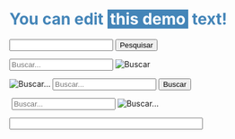 <p><h1 style="color: #4485b8;">You can edit <span style="background-color: #4485b8; color: #ffffff; padding: 0 5px;">this demo</span> text!</h1></p>


<p><style type="text/css"></style>
<div id="w2b-searchbox">
<form id="w2b-searchform" action="/search" method="get">
<input id="s" name="q" value="" type="text" />
<input value="Pesquisar" name="btnG" type="submit"/></form></div></p>

<p><div id="divBusca">
  <input type="text" id="txtBusca" placeholder="Buscar..."/>
  <img src="search3.png" id="btnBusca" alt="Buscar"/>
</div></p>

<p><div id="divBusca">
  <img src="search3.png" alt="Buscar..."/>
  <input type="text" id="txtBusca" placeholder="Buscar..."/>
  <button id="btnBusca">Buscar</button>
</div></p>

<p><div id="divBusca">
  <img src="search3.png" alt=""/>
  <input type="text" id="txtBusca" placeholder="Buscar..."/>
  <img src="search4.png" alt="Buscar..." id="btnBusca"/>
</div></p>

<p><input type="text" name="Nome" size="40" /></p>
